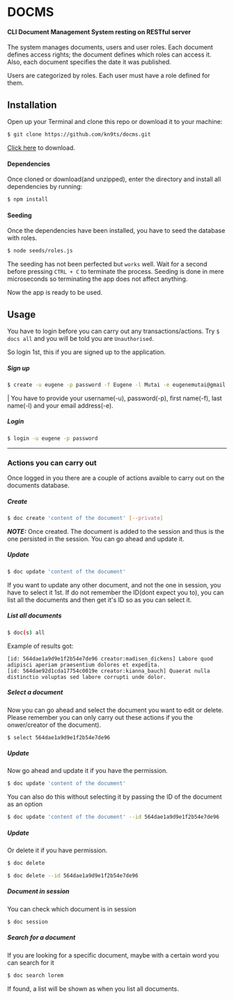 # DOCMS
#### CLI Document Management System resting on RESTful server

The system manages documents, users and user roles. Each document defines access rights; the document defines which roles can access it. Also, each document specifies the date it was published.

Users are categorized by roles. Each user must have a role defined for them.

## Installation
Open up your Terminal and clone this repo or download it to your machine:
```bash
$ git clone https://github.com/kn9ts/docms.git
```

[Click here](https://github.com/kn9ts/docms/archive/master.zip) to download.

#### Dependencies
Once cloned or download(and unzipped), enter the directory and install all dependencies by running:

```bash
$ npm install
```

#### Seeding
Once the dependencies have been installed, you have to seed the database with roles.

```bash
$ node seeds/roles.js
```

The seeding has not been perfected but `works` well. Wait for a second before pressing `CTRL + C` to terminate the process. Seeding is done in mere microseconds so terminating the app does not affect anything.

Now the app is ready to be used.

## Usage

You have to login before you can carry out any transactions/actions. Try `$ docs all` and you will be told you are `Unauthorised`.

So login 1st, this if you are signed up to the application.

##### Sign up
```bash
$ create -u eugene -p password -f Eugene -l Mutai -e eugenemutai@gmail.com
```
| You have to provide your username(-u), password(-p), first name(-f), last name(-l) and your email address(-e).

##### Login
```bash
$ login -u eugene -p password
```

---

### Actions you can carry out
Once logged in you there are a couple of actions avaible to carry out on the documents database.

##### Create
```bash
$ doc create 'content of the document' [--private]
```
*__NOTE:__* Once created. The document is added to the session and thus is the one persisted in the session. You can go ahead and update it.

##### Update
```bash
$ doc update 'content of the document'
```

If you want to update any other document, and not the one in session, you have to select it 1st. If do not remember the ID(dont expect you to), you can list all the documents and then get it's ID so as you can select it.

##### List all documents
```bash
$ doc(s) all
```

Example of results got: 
```
[id: 564dae1a9d9e1f2b54e7de96 creator:madisen_dickens] Labore quod adipisci aperiam praesentium dolores et expedita.
[id: 564dae92d1cda17754c0019e creator:kianna_bauch] Quaerat nulla distinctio voluptas sed labore corrupti unde dolor.
```

##### Select a document
Now you can go ahead and select the document you want to edit or delete. Please remember you can only carry out these actions if you the onwer/creator of the document).

```bash
$ select 564dae1a9d9e1f2b54e7de96
```

##### Update
Now go ahead and update it if you have the permission.

```bash
$ doc update 'content of the document'
```

You can also do this without selecting it by passing the ID of the document as an option
```bash
$ doc update 'content of the document' --id 564dae1a9d9e1f2b54e7de96
```

##### Update
Or delete it if you have permission.

```bash
$ doc delete
```

```bash
$ doc delete --id 564dae1a9d9e1f2b54e7de96
```

##### Document in session
You can check which document is in session
```bash
$ doc session
```

##### Search for a document
If you are looking for a specific document, maybe with a certain word you can search for it

```bash
$ doc search lorem
```

If found, a list will be shown as when you list all documents.
